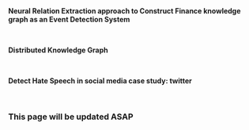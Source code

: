 
&nbsp;
&nbsp;
&nbsp;

**Neural Relation Extraction approach to Construct Finance knowledge graph as an Event Detection System**

&nbsp;
&nbsp;
&nbsp;
&nbsp;

**Distributed Knowledge Graph**

&nbsp;
&nbsp;
&nbsp;

**Detect Hate Speech in social media case study: twitter**

&nbsp;
&nbsp;
&nbsp;
&nbsp;
&nbsp;

### This page will be updated ASAP




